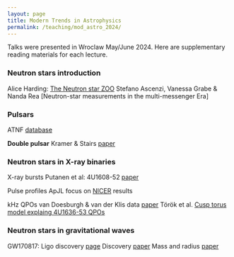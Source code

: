 ```yaml
---
layout: page
title: Modern Trends in Astrophysics 
permalink: /teaching/mod_astro_2024/
---
```


Talks were presented in Wroclaw May/June 2024. Here are supplementary reading materials for each lecture. 

### Neutron stars introduction
Alice Harding: [The Neutron star ZOO](https://arxiv.org/abs/1302.0869)
Stefano Ascenzi, Vanessa Grabe & Nanda Rea [Neutron-star measurements in the multi-messenger Era]

### Pulsars	
 
ATNF [database](https://www.atnf.csiro.au/research/pulsar/psrcat/index.html) 

**Double pulsar**
Kramer & Stairs [paper](https://ui.adsabs.harvard.edu/abs/2008ARA%26A..46..541K/abstract)

### Neutron stars in X-ray binaries

X-ray bursts
Putanen et al: 4U1608-52 [paper](https://ui.adsabs.harvard.edu/abs/2014MNRAS.442.3777P/abstract) 

Pulse profiles
ApJL focus on [NICER](https://iopscience.iop.org/journal/2041-8205/page/Focus_on_NICER_Constraints_on_the_Dense_Matter_Equation_of_State) results 

kHz QPOs
van Doesburgh & van der Klis data [paper](https://ui.adsabs.harvard.edu/abs/2019MNRAS.490.5270V/abstract) 
Török et al. [Cusp torus model explaing 4U1636-53 QPOs](https://ui.adsabs.harvard.edu/abs/2016MNRAS.457L..19T/abstract)


### Neutron stars in gravitational waves
GW170817: Ligo discovery [page](https://www.ligo.org/detections/GW170817.php)
Discovery [paper](https://journals.aps.org/prl/abstract/10.1103/PhysRevLett.119.161101)
Mass and radius [paper](https://journals.aps.org/prl/abstract/10.1103/PhysRevLett.121.161101)